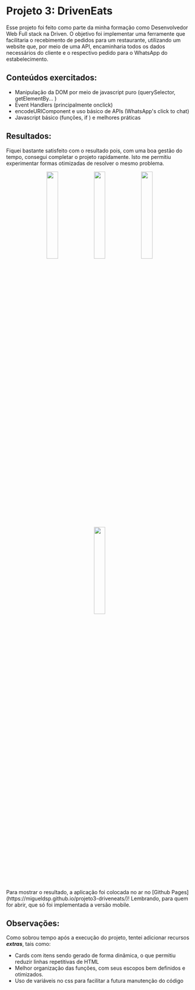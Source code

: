 # **Projeto 3: DrivenEats**

Esse projeto foi feito como parte da minha formação como Desenvolvedor Web Full stack na Driven. O objetivo foi implementar uma ferramente que facilitaria o recebimento de pedidos para um restaurante, utilizando um website que, por meio de uma API, encaminharia todos os dados necessários do cliente e o respectivo pedido para o WhatsApp do estabelecimento.

## **Conteúdos exercitados**:

-    Manipulação da DOM por meio de javascript puro (querySelector, getElementBy... )
-    Event Handlers (principalmente onclick)
-    encodeURIComponent e uso básico de APIs (WhatsApp's click to chat)
-    Javascript básico (funções, if ) e melhores práticas

## **Resultados**:

Fiquei bastante satisfeito com o resultado pois, com uma boa gestão do tempo, consegui completar o projeto rapidamente. Isto me permitiu experimentar formas otimizadas de resolver o mesmo problema.

<div align="center" display="flex">
<img src="https://i.imgur.com/XGTJzEk.png" width="24.5%"/>
<img src="https://i.imgur.com/rTKNm6L.png" width="24.5%"/>
<img src="https://i.imgur.com/8Z9xXSl.png" width="24.5%"/>
<img src="https://i.imgur.com/3Tvl1XN.png" width="24.5%"/>
</div>
<br/>
Para mostrar o resultado, a aplicação foi colocada no ar no [Github Pages](https://migueldsp.github.io/projeto3-driveneats/)! Lembrando, para quem for abrir, que só foi implementada a versão mobile.

## **Observações**:

Como sobrou tempo após a execução do projeto, tentei adicionar recursos **_extras_**, tais como:

-    Cards com itens sendo gerado de forma dinâmica, o que permitiu reduzir linhas repetitivas de HTML
-    Melhor organização das funções, com seus escopos bem definidos e otimizados.
-    Uso de variáveis no css para facilitar a futura manutenção do código
